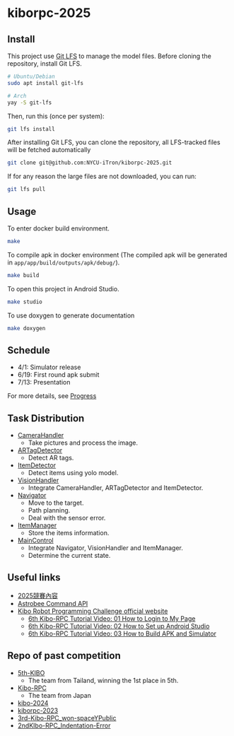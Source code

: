 # kiborpc-2025

## Install

This project use [Git LFS](https://git-lfs.com/) to manage the model files.
Before cloning the repository, install Git LFS.

```sh
# Ubuntu/Debian
sudo apt install git-lfs
```

```sh
# Arch
yay -S git-lfs
```

Then, run this (once per system):

```sh
git lfs install
```

After installing Git LFS, you can clone the repository, all LFS-tracked files will be fetched automatically

```sh
git clone git@github.com:NYCU-iTron/kiborpc-2025.git
```

If for any reason the large files are not downloaded, you can run:

```sh
git lfs pull
```

## Usage

To enter docker build environment.

```sh
make
```

To compile apk in docker environment (The compiled apk will be generated in `app/app/build/outputs/apk/debug/`).

```sh
make build
```

To open this project in Android Studio.

```sh
make studio
```

To use doxygen to generate documentation

```sh
make doxygen
```

## Schedule

- 4/1: Simulator release
- 6/19: First round apk submit
- 7/13: Presentation

For more details, see [Progress](./docs/progress/progress.md)

## Task Distribution

- [CameraHandler](./app/app/src/main/java/jp/jaxa/iss/kibo/rpc/sampleapk/CameraHandler.java)
  - Take pictures and process the image.
- [ARTagDetector](./app/app/src/main/java/jp/jaxa/iss/kibo/rpc/sampleapk/ARTagDetector.java)
  - Detect AR tags.
- [ItemDetector](./app/app/src/main/java/jp/jaxa/iss/kibo/rpc/sampleapk/ItemDetector.java)
  - Detect items using yolo model.
- [VisionHandler](./app/app/src/main/java/jp/jaxa/iss/kibo/rpc/sampleapk/VisionHandler.java)
  - Integrate CameraHandler, ARTagDetector and ItemDetector.
- [Navigator](./app/app/src/main/java/jp/jaxa/iss/kibo/rpc/sampleapk/Navigator.java)
  - Move to the target.
  - Path planning.
  - Deal with the sensor error.
- [ItemManager](./app/app/src/main/java/jp/jaxa/iss/kibo/rpc/sampleapk/ItemManager.java)
  - Store the items information.
- [MainControl](./app/app/src/main/java/jp/jaxa/iss/kibo/rpc/sampleapk/MainControl.java)
  - Integrate Navigator, VisionHandler and ItemManager.
  - Determine the current state.

## Useful links

- [2025競賽內容](https://2025kiborpc.ncku.edu.tw/%E7%AB%B6%E8%B3%BD%E5%85%A7%E5%AE%B9)
- [Astrobee Command API](https://nasa.github.io/astrobee/v/develop/command_dictionary.html)
- [Kibo Robot Programming Challenge official website](https://jaxa.krpc.jp/)
  - [6th Kibo-RPC Tutorial Video: 01 How to Login to My Page](https://youtu.be/PPwQDeAJsqg?si=ljjorvINLsrGOTF3)
  - [6th Kibo-RPC Tutorial Video: 02 How to Set up Android Studio](https://youtu.be/bN47LxLWkbU?si=dVKal4-G-o9Y2tIs)
  - [6th Kibo-RPC Tutorial Video: 03 How to Build APK and Simulator](https://youtu.be/LeC3sIL1sWE?si=6Vczm36ZKfC2GNsv)

## Repo of past competition

- [5th-KIBO](https://github.com/KIBO-Astronut/5th-KIBO)
  - The team from Tailand, winning the 1st place in 5th.
- [Kibo-RPC](https://github.com/Kobe-uni-Hyperion/Kibo-RPC)
  - The team from Japan
- [kibo-2024](https://github.com/Team-Cartographer/kibo-2024)
- [kiborpc-2023](https://github.com/Team-Cartographer/kiborpc-2023)
- [3rd-Kibo-RPC_won-spaceYPublic](https://github.com/M-TRCH/3rd-Kibo-RPC_won-spaceY)
- [2ndKIbo-RPC_Indentation-Error](https://github.com/wtarit/2nd-Kibo-RPC_Indentation-Error?tab=readme-ov-file)
